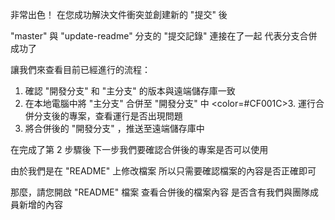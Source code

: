 非常出色！
在您成功解決文件衝突並創建新的 "提交" 後

"master" 與 "update-readme" 分支的 "提交記錄" 連接在了一起
代表分支合併成功了

讓我們來查看目前已經進行的流程：
1. 確認 "開發分支" 和 "主分支" 的版本與遠端儲存庫一致
2. 在本地電腦中將 "主分支" 合併至 "開發分支" 中
<color=#CF001C>3. 運行合併分支後的專案，查看運行是否出現問題</color>
4. 將合併後的 "開發分支" ，推送至遠端儲存庫中

在完成了第 2 步驟後
下一步我們要確認合併後的專案是否可以使用

由於我們是在 "README" 上修改檔案
所以只需要確認檔案的內容是否正確即可

那麼，請您開啟 "README" 檔案
查看合併後的檔案內容
是否含有我們與團隊成員新增的內容